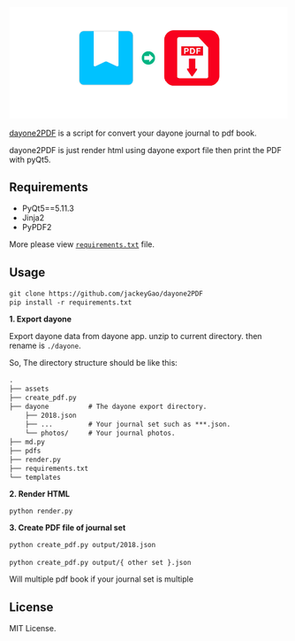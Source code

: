 
![](/assets/cover.png)

<p align="center">
<p><a href="https://github.com/jackeyGao/dayone2PDF"<b>dayone2PDF</b></a> is a script for convert your dayone journal to pdf book. </p>

<p>dayone2PDF is just render html using dayone export file then print the PDF with pyQt5.</p>
</p>


## Requirements

- PyQt5==5.11.3 
- Jinja2
- PyPDF2  

More please view [`requirements.txt`](/requirements.txt) file.

## Usage


```shell
git clone https://github.com/jackeyGao/dayone2PDF
pip install -r requirements.txt
```


**1. Export dayone**


Export dayone data from dayone app. unzip to current directory. then rename is `./dayone`.


So, The directory structure should be like this:

```
.
├── assets
├── create_pdf.py
├── dayone          # The dayone export directory.
    ├── 2018.json
    ├── ...         # Your journal set such as ***.json.
    └── photos/     # Your journal photos.
├── md.py
├── pdfs
├── render.py
├── requirements.txt
└── templates
```


**2. Render HTML**

```shell
python render.py
```


**3. Create PDF file of journal set**

```shell
python create_pdf.py output/2018.json

python create_pdf.py output/{ other set }.json
```

Will multiple pdf book if your journal set is multiple


## License


MIT License.




